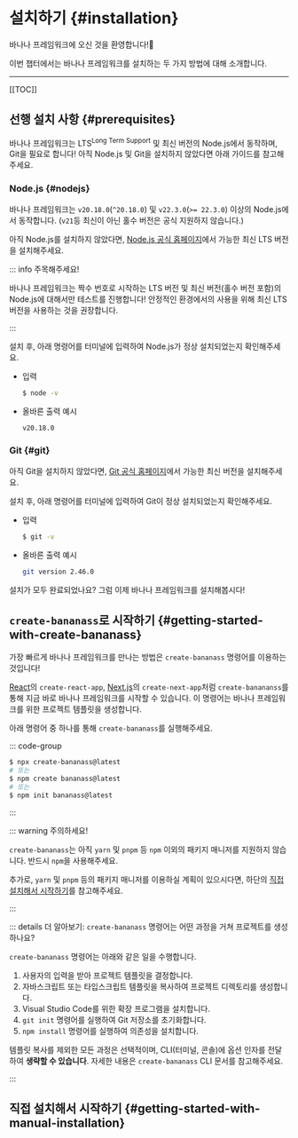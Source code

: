 # 설치하기 {#installation}

바나나 프레임워크에 오신 것을 환영합니다!🎉

이번 챕터에서는 바나나 프레임워크를 설치하는 두 가지 방법에 대해 소개합니다.

---

[[TOC]]

## 선행 설치 사항 {#prerequisites}

바나나 프레임워크는 LTS<sup>Long Term Support</sup> 및 최신 버전의 Node.js에서 동작하며, Git을 필요로 합니다! 아직 Node.js 및 Git을 설치하지 않았다면 아래 가이드를 참고해주세요.

### Node.js {#nodejs}

바나나 프레임워크는 `v20.18.0`(`^20.18.0`) 및 `v22.3.0`(`>= 22.3.0`) 이상의 Node.js에서 동작합니다. (`v21`등 최신이 아닌 홀수 버전은 공식 지원하지 않습니다.)

아직 Node.js를 설치하지 않았다면, [Node.js 공식 홈페이지](https://nodejs.org/)에서 가능한 최신 LTS 버전을 설치해주세요.

::: info 주목해주세요!

바나나 프레임워크는 짝수 번호로 시작하는 LTS 버전 및 최신 버전(홀수 버전 포함)의 Node.js에 대해서만 테스트를 진행합니다! 안정적인 환경에서의 사용을 위해 최신 LTS 버전을 사용하는 것을 권장합니다.

:::

설치 후, 아래 명령어를 터미널에 입력하여 Node.js가 정상 설치되었는지 확인해주세요.

- 입력

    ```sh
    $ node -v
    ```

- 올바른 출력 예시

    ```sh
    v20.18.0
    ```

### Git {#git}

아직 Git을 설치하지 않았다면, [Git 공식 홈페이지](https://git-scm.com/)에서 가능한 최신 버전을 설치해주세요.

설치 후, 아래 명령어를 터미널에 입력하여 Git이 정상 설치되었는지 확인해주세요.

- 입력

    ```sh
    $ git -v
    ```

- 올바른 출력 예시

    ```sh
    git version 2.46.0
    ```

설치가 모두 완료되었나요? 그럼 이제 바나나 프레임워크를 설치해봅시다!

## `create-bananass`로 시작하기 {#getting-started-with-create-bananass}

가장 빠르게 바나나 프레임워크를 만나는 방법은 `create-bananass` 명령어를 이용하는 것입니다!

[React](https://ko.react.dev)의 <code>create-react-app</code>, [Next.js](https://nextjs.org)의 <code>create-next-app</code>처럼 <code>create-banananss</code>를 통해 지금 바로 바나나 프레임워크를 시작할 수 있습니다. 이 명령어는 바나나 프레임워크를 위한 프로젝트 템플릿을 생성합니다.

아래 명령어 중 하나를 통해 `create-bananass`를 실행해주세요.

::: code-group

```sh [npm]
$ npx create-bananass@latest
# 또는
$ npm create bananass@latest
# 또는
$ npm init bananass@latest
```

:::

::: warning 주의하세요!

`create-bananass`는 아직 `yarn` 및 `pnpm` 등 `npm` 이외의 패키지 매니저를 지원하지 않습니다. 반드시 `npm`을 사용해주세요.

추가로, `yarn` 및 `pnpm` 등의 패키지 매니저를 이용하실 계획이 있으시다면, 하단의 [직접 설치해서 시작하기](#getting-started-with-manual-installation)를 참고해주세요.

:::

::: details 더 알아보기: `create-bananass` 명령어는 어떤 과정을 거쳐 프로젝트를 생성하나요?

`create-bananass` 명령어는 아래와 같은 일을 수행합니다.

1. 사용자의 입력을 받아 프로젝트 템플릿을 결정합니다.
1. 자바스크립트 또는 타입스크립트 템플릿을 복사하여 프로젝트 디렉토리를 생성합니다.
1. Visual Studio Code를 위한 확장 프로그램을 설치합니다.
1. `git init` 명령어를 실행하여 Git 저장소를 초기화합니다.
1. `npm install` 명령어를 실행하여 의존성을 설치합니다.

템플릿 복사를 제외한 모든 과정은 선택적이며, CLI(터미널, 콘솔)에 옵션 인자를 전달하여 **생략할 수 있습니다**. 자세한 내용은 `create-bananass` CLI 문서를 참고해주세요.

:::

## 직접 설치해서 시작하기 {#getting-started-with-manual-installation}
